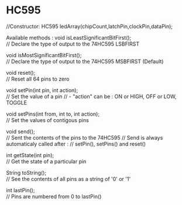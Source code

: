 # HC595
//Constructor:
HC595 ledArray(chipCount,latchPin,clockPin,dataPin);

Available methods :
 void isLeastSignificantBitFirst();            
 // Declare the type of output to the 74HC595 LSBFIRST

 void isMostSignificantBitFirst();             
 // Declare the type of output to the 74HC595 MSBFIRST (Default)

 void reset();                                 
 // Reset all 64 pins to zero

 void setPin(int pin, int action);             
 // Set the value of a pin
 // - "action" can be : ON or HIGH, OFF or LOW, TOGGLE

 void setPins(int from, int to, int action);   
 // Set the values of contigous pins

 void send();                                  
 // Sent the contents of the pins to the 74HC595
 // Send is always automaticaly called after :
 // setPin(), setPins() and reset()

 int getState(int pin);                        
 // Get the state of a particular pin

 String toString();                            
 // See the contents of all pins as a string of '0' or '1'

 int lastPin();                                
 // Pins are numbered from 0 to lastPin()
